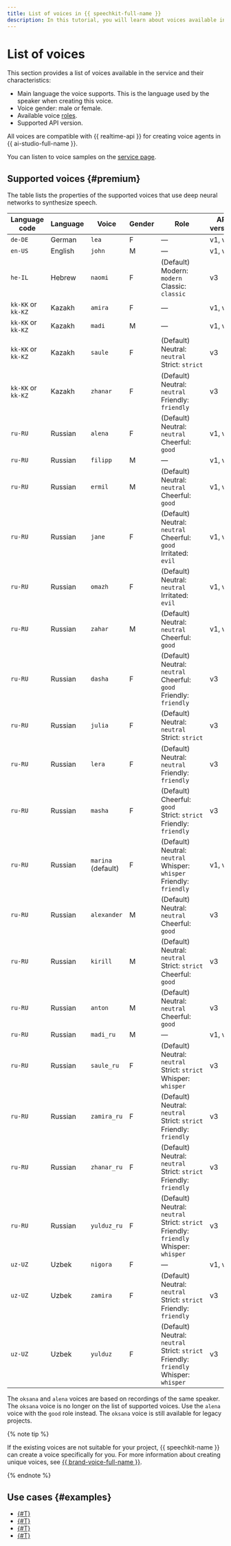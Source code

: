 ```yaml
---
title: List of voices in {{ speechkit-full-name }}
description: In this tutorial, you will learn about voices available in {{ speechkit-name }}.
---
```


# List of voices

This section provides a list of voices available in the service and their characteristics:

* Main language the voice supports. This is the language used by the speaker when creating this voice.
* Voice gender: male or female.
* Available voice [roles](index.md#role).
* Supported API version.

All voices are compatible with {{ realtime-api }} for creating voice agents in {{ ai-studio-full-name }}.

You can listen to voice samples on the [service page](/services/speechkit).

## Supported voices {#premium}


The table lists the properties of the supported voices that use deep neural networks to synthesize speech.

| Language code | Language | Voice | Gender | Role | API version | 
|---------| ---- | ---- | -- |--------|---|
| `de-DE` | German | `lea` | F | — | v1, v3 |
| `en-US` | English | `john` | M | — | v1, v3 |
| `he-IL` | Hebrew | `naomi` | F | (Default) Modern: `modern` </br> Classic: `classic`| v3 |
| `kk-KK` or `kk-KZ` | Kazakh | `amira` | F | — | v1, v3 |
| `kk-KK` or `kk-KZ` | Kazakh | `madi` | M | — | v1, v3 |
| `kk-KK` or `kk-KZ` | Kazakh | `saule` | F | (Default) Neutral: `neutral` </br> Strict: `strict` | v3 |
| `kk-KK` or `kk-KZ` | Kazakh | `zhanar` | F | (Default) Neutral: `neutral` </br>Friendly: `friendly` | v3 |
| `ru-RU` | Russian | `alena` | F | (Default) Neutral: `neutral` </br> Cheerful: `good` </br> | v1, v3 |
| `ru-RU` | Russian | `filipp` | M | — | v1, v3 |
| `ru-RU` | Russian | `ermil` | M | (Default) Neutral: `neutral` </br> Cheerful: `good` | v1, v3 |
| `ru-RU` | Russian | `jane` | F | (Default) Neutral: `neutral` </br> Cheerful: `good` </br> Irritated: `evil` | v1, v3 |
| `ru-RU` | Russian | `omazh` | F | (Default) Neutral: `neutral` </br> Irritated: `evil` | v1, v3 |
| `ru-RU` | Russian | `zahar` | M | (Default) Neutral: `neutral` </br> Cheerful: `good` | v1, v3 |
| `ru-RU` | Russian | `dasha` | F | (Default) Neutral: `neutral` </br> Cheerful: `good`</br> Friendly: `friendly` | v3 |
| `ru-RU` | Russian | `julia` | F | (Default) Neutral: `neutral` </br> Strict: `strict` | v3 |
| `ru-RU` | Russian | `lera` | F | (Default) Neutral: `neutral` </br> Friendly: `friendly` | v3 |
| `ru-RU` | Russian | `masha` | F | (Default) Cheerful: `good` </br> Strict: `strict` </br> Friendly: `friendly` | v3 |
| `ru-RU` | Russian | `marina` </br> (default) | F | (Default) Neutral: `neutral` </br> Whisper: `whisper` </br> Friendly: `friendly` | v1, v3 |
| `ru-RU` | Russian | `alexander` | M | (Default) Neutral: `neutral` </br> Cheerful: `good` | v3 |
| `ru-RU` | Russian | `kirill` | M | (Default) Neutral: `neutral` </br> Strict: `strict` </br> Cheerful: `good` | v3 |
| `ru-RU` | Russian | `anton` | M | (Default) Neutral: `neutral` </br> Cheerful: `good` | v3 |
| `ru-RU` | Russian | `madi_ru` | M | — | v1, v3 |
| `ru-RU` | Russian | `saule_ru` | F | (Default) Neutral: `neutral`</br>Strict: `strict`</br>Whisper: `whisper` | v3 |
| `ru-RU` | Russian | `zamira_ru` | F | (Default) Neutral: `neutral`</br>Strict: `strict`</br>Friendly: `friendly` | v3 |
| `ru-RU` | Russian | `zhanar_ru` | F | (Default) Neutral: `neutral`</br>Strict: `strict`</br>Friendly: `friendly` | v3 |
| `ru-RU` | Russian | `yulduz_ru` | F | (Default) Neutral: `neutral`</br>Strict: `strict`</br>Friendly: `friendly`</br>Whisper: `whisper` | v3 |
| `uz-UZ` | Uzbek | `nigora` | F | — | v1, v3 |
| `uz-UZ` | Uzbek | `zamira` | F | (Default) Neutral: `neutral`</br>Strict: `strict`</br>Friendly: `friendly` | v3 |
| `uz-UZ` | Uzbek | `yulduz` | F | (Default) Neutral: `neutral`</br>Strict: `strict`</br>Friendly: `friendly`</br>Whisper: `whisper` | v3 |


The `oksana` and `alena` voices are based on recordings of the same speaker. The `oksana` voice is no longer on the list of supported voices. Use the `alena` voice with the `good` role instead. The `oksana` voice is still available for legacy projects.


{% note tip %}

If the existing voices are not suitable for your project, {{ speechkit-name }} can create a voice specifically for you. For more information about creating unique voices, see [{{ brand-voice-full-name }}](brand-voice/index.md).

{% endnote %}

## Use cases {#examples}

* [{#T}](api/tts-examples-v3.md)
* [{#T}](api/tts-v3-rest.md)
* [{#T}](api/tts-wav.md)
* [{#T}](api/tts-ogg.md)